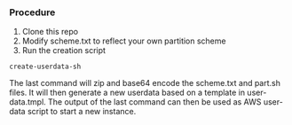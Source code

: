 ### Procedure

1. Clone this repo
1. Modify scheme.txt to reflect your own partition scheme
1. Run the creation script
```
create-userdata-sh
```

The last command will zip and base64 encode the scheme.txt and part.sh files. It will then generate a new userdata based on a template in user-data.tmpl. The output of the last command can then be used as AWS user-data script to start a new instance.
